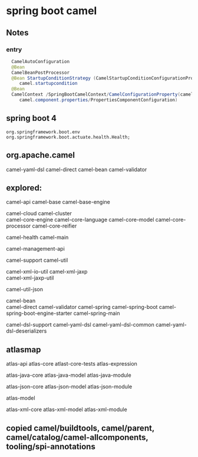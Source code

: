 # spring boot camel

## Notes

### entry

```java
  CamelAutoConfiguration
  @Bean
  CamelBeanPostProcessor
  @Bean StartupConditionStrategy (CamelStartupConditionConfigurationProperties)
     camel.startupcondition  
  @Bean
  CamelContext /SpringBootCamelContext/CamelConfigurationProperty(camel.main/camel's defaultConfigurationProperties,
     camel.component.properties/PropertiesComponentConfiguration)
```

## spring boot 4
    org.springframework.boot.env
    org.springframework.boot.actuate.health.Health;

    
## org.apache.camel
  camel-yaml-dsl
  camel-direct
  camel-bean
  camel-validator

## explored: 
  camel-api
  camel-base
  camel-base-engine

  camel-cloud
  camel-cluster  
  camel-core-engine
  camel-core-language
  camel-core-model
  camel-core-processor
  camel-core-reifier  

  camel-health
  camel-main
  
  camel-management-api

  camel-support
  camel-util
 

  camel-xml-io-util
  camel-xml-jaxp  
  camel-xml-jaxp-util

  camel-util-json

  camel-bean  
  camel-direct
  camel-validator
  camel-spring
  camel-spring-boot
  camel-spring-boot-engine-starter
  camel-spring-main
  
  
  camel-dsl-support
  camel-yaml-dsl
  camel-yaml-dsl-common
  camel-yaml-dsl-deserializers
## atlasmap
  atlas-api
  atlas-core
  atlast-core-tests
  atlas-expression 
  
  atlas-java-core
  atlas-java-model
  atlas-java-module
    
  atlas-json-core
  atlas-json-model
  atlas-json-module
  
  atlas-model

  atlas-xml-core
  atlas-xml-model
  atlas-xml-module


## copied camel/buildtools, camel/parent, camel/catalog/camel-allcomponents, tooling/spi-annotations
